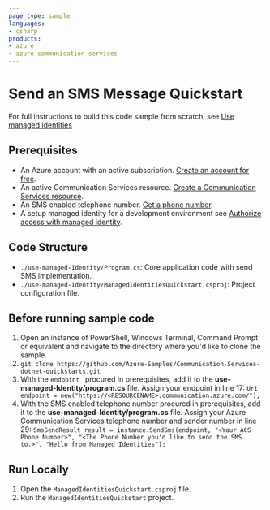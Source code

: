 ```yaml
---
page_type: sample
languages:
- csharp
products:
- azure
- azure-communication-services
---
```



# Send an SMS Message Quickstart

For full instructions to build this code sample from scratch, see [Use managed identities](https://docs.microsoft.com/azure/communication-services/quickstarts/managed-identity?pivots=programming-language-csharp)

## Prerequisites

- An Azure account with an active subscription. [Create an account for free](https://azure.microsoft.com/free/?WT.mc_id=A261C142F).
- An active Communication Services resource. [Create a Communication Services resource](https://docs.microsoft.com/azure/communication-services/quickstarts/create-communication-resource?tabs=windows&pivots=platform-net).
- An SMS enabled telephone number. [Get a phone number](https://docs.microsoft.com/azure/communication-services/quickstarts/telephony/get-phone-number?pivots=programming-language-csharp).
- A setup managed identity for a development environment see [Authorize access with managed identity](https://docs.microsoft.com/azure/communication-services/quickstarts/managed-identity-from-cli).

## Code Structure

- `./use-managed-Identity/Program.cs`: Core application code with send SMS implementation.
- `./use-managed-Identity/ManagedIdentitiesQuickstart.csproj`: Project configuration file.

## Before running sample code

1. Open an instance of PowerShell, Windows Terminal, Command Prompt or equivalent and navigate to the directory where you'd like to clone the sample.
2. `git clone https://github.com/Azure-Samples/Communication-Services-dotnet-quickstarts.git`
3. With the `endpoint ` procured in prerequisites, add it to the **use-managed-Identity/program.cs** file. Assign your endpoint in line 17:
   ```Uri endpoint = new("https://<RESOURCENAME>.communication.azure.com/");```
4. With the SMS enabled telephone number procured in prerequisites, add it to the **use-managed-Identity/program.cs** file. Assign your Azure Communication Services telephone number and sender number in line 29:
   ```SmsSendResult result = instance.SendSms(endpoint, "<Your ACS Phone Number>", "<The Phone Number you'd like to send the SMS to.>", "Hello from Managed Identities");```

## Run Locally

1. Open the `ManagedIdentitiesQuickstart.csproj` file.
2. Run the `ManagedIdentitiesQuickstart` project.
